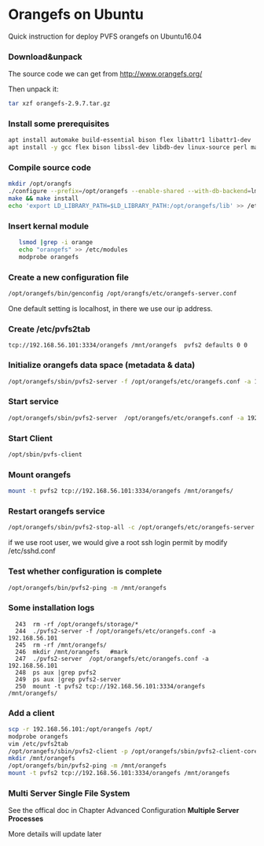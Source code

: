 # Orangefs on Ubuntu
Quick instruction for deploy PVFS orangefs on Ubuntu16.04

### Download&unpack
The source code we can get from http://www.orangefs.org/

Then unpack it:
```bash
tar xzf orangefs-2.9.7.tar.gz
```

### Install some prerequisites
```bash
apt install automake build-essential bison flex libattr1 libattr1-dev
apt install -y gcc flex bison libssl-dev libdb-dev linux-source perl make autoconf linux-headers-`uname -r` zip openssl automake autoconf patch g++ 
```

### Compile source code
```bash
mkdir /opt/orangfs
./configure --prefix=/opt/orangefs --enable-shared --with-db-backend=lmdb
make && make install
echo 'export LD_LIBRARY_PATH=$LD_LIBRARY_PATH:/opt/orangefs/lib' >> /etc/bash.bashrc
```

### Insert kernal module
```bash
   lsmod |grep -i orange
   echo "orangefs" >> /etc/modules
   modprobe orangefs
```

### Create a new configuration file
```bash
/opt/orangefs/bin/genconfig /opt/orangfs/etc/orangefs-server.conf
```
One default setting is localhost, in there we use our ip address.

### Create /etc/pvfs2tab
```
tcp://192.168.56.101:3334/orangefs /mnt/orangefs  pvfs2 defaults 0 0
```

### Initialize orangefs data space (metadata & data)
```bash
/opt/orangefs/sbin/pvfs2-server -f /opt/orangefs/etc/orangefs.conf -a 192.168.56.101
```

### Start service
```bash
/opt/orangefs/sbin/pvfs2-server  /opt/orangefs/etc/orangefs.conf -a 192.168.56.101
```
### Start Client
```bash
/opt/sbin/pvfs-client
```

### Mount orangefs
```bash
mount -t pvfs2 tcp://192.168.56.101:3334/orangefs /mnt/orangefs/
```


### Restart orangefs service
```bash
/opt/orangefs/sbin/pvfs2-stop-all -c /opt/orangefs/etc/orangefs-server.conf
```
if we use root user, we would give a root ssh login permit by modify /etc/sshd.conf

### Test whether configuration is complete
```bash
/opt/orangefs/bin/pvfs2-ping -m /mnt/orangefs
```

### Some installation logs
```
  243  rm -rf /opt/orangefs/storage/*
  244  ./pvfs2-server -f /opt/orangefs/etc/orangefs.conf -a 192.168.56.101
  245  rm -rf /mnt/orangefs/ 
  246  mkdir /mnt/orangefs   #mark
  247  ./pvfs2-server  /opt/orangefs/etc/orangefs.conf -a 192.168.56.101
  248  ps aux |grep pvfs2
  249  ps aux |grep pvfs2-server
  250  mount -t pvfs2 tcp://192.168.56.101:3334/orangefs /mnt/orangefs/
```


### Add a client
```bash
scp -r 192.168.56.101:/opt/orangefs /opt/
modprobe orangefs
vim /etc/pvfs2tab
/opt/orangefs/sbin/pvfs2-client -p /opt/orangefs/sbin/pvfs2-client-core
mkdir /mnt/orangefs
/opt/orangefs/bin/pvfs2-ping -m /mnt/orangefs
mount -t pvfs2 tcp://192.168.56.101:3334/orangefs /mnt/orangefs
```

### Multi Server Single File System
See the offical doc in Chapter Advanced Configuration **Multiple Server Processes**

More details will update later
